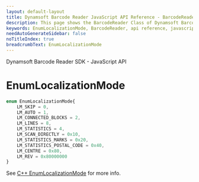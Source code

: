```yaml
---
layout: default-layout
title: Dynamsoft Barcode Reader JavaScript API Reference - BarcodeReader
description: This page shows the BarcodeReader Class of Dynamsoft Barcode Reader JavaScript SDK.
keywords: EnumLocalizationMode, BarcodeReader, api reference, javascript, js
needAutoGenerateSidebar: false
noTitleIndex: true
breadcrumbText: EnumLocalizationMode
---
```


Dynamsoft Barcode Reader SDK - JavaScript API
# EnumLocalizationMode

```ts
enum EnumLocalizationMode{
    LM_SKIP = 0,
    LM_AUTO = 1,
    LM_CONNECTED_BLOCKS = 2,
    LM_LINES = 8,
    LM_STATISTICS = 4,
    LM_SCAN_DIRECTLY = 0x10,
    LM_STATISTICS_MARKS = 0x20,
    LM_STATISTICS_POSTAL_CODE = 0x40,
    LM_CENTRE = 0x80,
    LM_REV = 0x80000000
}
```

See [C++ EnumLocalizationMode](https://www.dynamsoft.com/barcode-reader/parameters/enum/parameter-mode-enums.html?ver=latest#localizationmode) for more info.